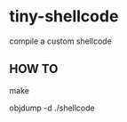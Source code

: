 tiny-shellcode
==============

compile a custom shellcode

HOW TO
------
make

objdump -d ./shellcode
